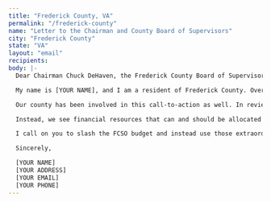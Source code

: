 ```yaml
---
title: "Frederick County, VA"
permalink: "/frederick-county"
name: "Letter to the Chairman and County Board of Supervisors"
city: "Frederick County"
state: "VA"
layout: "email"
recipients:
body: |-
  Dear Chairman Chuck DeHaven, the Frederick County Board of Supervisors, and Frederick County Elected Officers,

  My name is [YOUR NAME], and I am a resident of Frederick County. Over the past few weeks, our nation has been gripped by protests calling for rapid and meaningful change with regard to police behavior, an end to racism and anti-Blackness, and immediate reform in how Black people are treated in America.

  Our county has been involved in this call-to-action as well. In reviewing details from the fiscal year (FY) 2020 adopted budget, Frederick County Sheriff’s Office (FCSO) has utilized too much of our county’s resources. Over the past year, the Sheriff’s Office cost the county $15,860,951, which accounts for the largest portion of the public safety budget (39%). While we’ve been spending extraordinary amounts on policing, we have not seen large improvements to overall safety, public health, mental health, or affordability in our county.

  Instead, we see financial resources that can and should be allocated elsewhere. Schools do not need more school resource officers; they need counselors and mental health providers. It was also saddening to see that last year, less than $500,000 was allocated for the local health department. As we are in the midst of a global pandemic, many have realized how underfunded public health has been across the country.

  I call on you to slash the FCSO budget and instead use those extraordinary resources towards funding what Black and Brown communities need to be safe and healthy: COVID-19 relief, housing, health care, cooperative businesses, community centers, and community-led organizations and projects. We can be a beacon for other cities to follow if only we have the courage to change.

  Sincerely,

  [YOUR NAME]
  [YOUR ADDRESS]
  [YOUR EMAIL]
  [YOUR PHONE]
---
```


